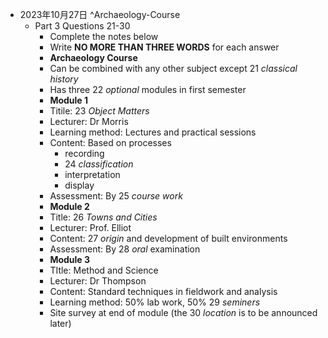 * 2023年10月27日 ^Archaeology-Course
	* Part 3 Questions 21-30
		* Complete the notes below
		* Write **NO MORE THAN THREE WORDS** for each answer
		* **Archaeology Course**
		* Can be combined with any other subject except 21 _classical history_
		* Has three 22 _optional_ modules in first semester
		* **Module 1**
		* Titile: 23 _Object Matters_
		* Lecturer: Dr Morris
		* Learning method: Lectures and practical sessions
		* Content: Based on processes
			* recording
			* 24 _classification_
			* interpretation
			* display
		* Assessment: By 25 _course work_
		* **Module 2**
		* Title: 26 _Towns and Cities_
		* Lecturer: Prof. Elliot
		* Content: 27 _origin_ and development of built environments
		* Assessment: By 28 _oral_ examination
		* **Module 3**
		* TItle: Method and Science
		* Lecturer: Dr Thompson
		* Content: Standard techniques in fieldwork and analysis
		* Learning method: 50% lab work, 50% 29 _seminers_
		* Site survey at end of module (the 30 _location_ is to be announced later)